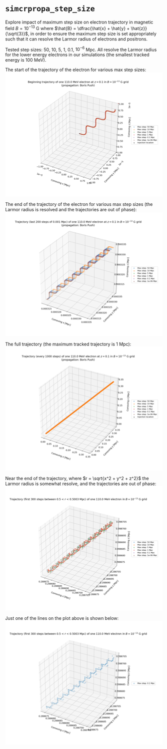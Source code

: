 # `simcrpropa_step_size`

Explore impact of maximum step size on electron trajectory in magnetic field $B = 10^{-13}$ G where $\hat{B} = \dfrac{\hat{x} + \hat{y} + \hat{z}}{\sqrt{3}}$, in order to ensure the maximum step size is set appropriately such that it can resolve the Larmor radius of electrons and positrons.


Tested step sizes: 50, 10, 5, 1, 0.1, $10^{-6}$ Mpc. All resolve the Larmor radius for the lower energy electrons in our simulations (the smallest tracked energy is 100 MeV).

The start of the trajectory of the electron for various max step sizes:
![Beginning part of the trajectory of a 110 MeV electron at redshift 0.1 in the magnetic field. The trajectory is confined to a cube centered at (0, 0, 0) with each side of length 2e-5 Mpc. One trajectory is shown per max step size. The maximum tracked trajectory was 0.001 Mpc. The trajectories overlap.](output/trajectory_compare/z0.1/traj_0.001Mpc/stack/bp/start_trajectory3d_prim.png)

The end of the trajectory of the electron for various max step sizes (the Larmor radius is resolved and the trajectories are out of phase):
![Last part of the trajectory of a 110 MeV electron at redshift 0.1 in the magnetic field. The last 200 steps of the trajectory are shown. One trajectory is shown per max step size. The maximum tracked trajectory was 0.001 Mpc. The trajectories overlap.](output/trajectory_compare/z0.1/traj_0.001Mpc/stack/bp/end_trajectory3d_prim_n200.png)

The full trajectory (the maximum tracked trajectory is 1 Mpc):
![The full 1 Mpc trajectory of a 110 MeV electron at redshift 0.1 in the magnetic field. One trajectory is shown per max step size. The trajectories are overlapping straight lines because on these scales the gyromotion cannot be resolved](output/trajectory_compare/z0.1/traj_1Mpc/stack/bp/full_trajectory3d_prim.png)

Near the end of the trajectory, where $r = \sqrt{x^2 + y^2 + z^2}$ the Larmor radius is somewhat resolve, and the trajectories are out of phase:
![Snippet of 1 Mpc trajectory of a 110 MeV electron at redshift 0.1 in the magnetic field. One trajectory is shown per max step size.](output/trajectory_compare/z0.1/traj_1Mpc/stack/bp/trajectory3d_prim_0.5_to_0.5003.png)

Just one of the lines on the plot above is shown below:
![Snippet of 1 Mpc trajectory of a 110 MeV electron at redshift 0.1 in the magnetic field. One trajectory is shown, for max step size of 0.1 Mpc.](output/electrons/z0.1/inj1/delta/0.00011TeV/bamp1e-13G/bp/tol1e-09/iter0/set_cosmo/max_traj_1Mpc/max_step_0.1Mpc/grid_5.0e+01Mpc/trajectory3d_prim_0.5_to_0.5003.png)